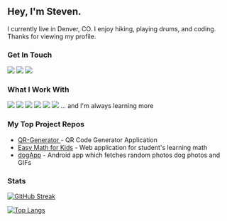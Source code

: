 ## Hey, I'm Steven. 
I currently live in Denver, CO. I enjoy hiking, playing drums, and coding.  Thanks for viewing my profile.

### Get In Touch
<a href="mailto:stevenkosanke2@gmail.com"><img src="https://img.shields.io/badge/Gmail-EA4335?style=for-the-badge&logo=gmail&logoColor=white"></a> 
<a href="https://www.linkedin.com/in/stevenkosanke/"><img src="https://img.shields.io/badge/LinkedIn-0A66C2?style=for-the-badge&logo=linkedin&logoColor=white"></a> 
<a href="https://skosanke1.github.io/portfolio"><img src="https://img.shields.io/badge/portfolio-222222?style=for-the-badge"></a> 

### What I Work With
<img src="https://img.shields.io/badge/Java-3A75B0?style=for-the-badge"> <img src="https://img.shields.io/badge/JavaScript-F0DB4F?style=for-the-badge&logo=javascript&logoColor=black"> <img src="https://img.shields.io/badge/Node.js-5FA04E?style=for-the-badge&logo=node.js&logoColor=white"> <img src="https://img.shields.io/badge/HTML5-E54C21?style=for-the-badge&logo=html5&logoColor=white"> <img src="https://img.shields.io/badge/CSS3-214CE5?style=for-the-badge&logo=css3&logoColor=white"> <img src="https://img.shields.io/badge/React-20232A?style=for-the-badge&logo=react&logoColor=61DAFB">
... and I'm always learning more

### My Top Project Repos
* <a href="https://github.com/skosanke1/QR-Gen">QR-Generator </a> - QR Code Generator Application
* <a href="https://github.com/skosanke1/Easy_Math_For_Kids">Easy Math for Kids</a> - Web application for student's learning math
* <a href="https://github.com/skosanke1/dogApp">dogApp</a> - Android app which fetches random photos dog photos and GIFs


### Stats

[![GitHub Streak](https://github-readme-streak-stats.herokuapp.com?user=skosanke1&theme=dark&date_format=M%20j%5B%2C%20Y%5D)](https://git.io/streak-stats)

[![Top Langs](https://github-readme-stats.vercel.app/api/top-langs/?username=skosanke1&layout=compact&theme=dracula&langs_count=20)](https://github.com/anuraghazra/github-readme-stats)
